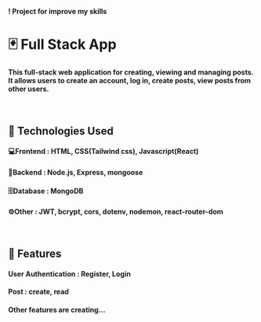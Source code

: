 
**! Project for improve my skills**
<br>

# 🃏 Full Stack App
#### This full-stack web application for creating, viewing and managing posts. It allows users to create an account, log in, create posts, view posts from other users.
<br>

## 🧩 Technologies Used
#### **💻Frontend :** HTML, CSS(Tailwind css), Javascript(React)
#### **📡Backend :** Node.js, Express, mongoose
#### **🗄Database :** MongoDB
#### **⚙️Other :** JWT, bcrypt, cors, dotenv, nodemon, react-router-dom
<br>

## 🚀 Features
#### **User Authentication :** Register, Login
#### **Post :** create, read
#### Other features are creating...